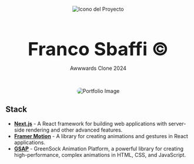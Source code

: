 <div align="center">
  
![Icono del Proyecto](https://github.com/FrancoSbaffi/Portfolio/assets/99909205/30fc803e-aabb-4af6-84e1-33fcf6e60ad8)

</div>

<h3 align="center" style="margin-bottom: 0; font-size: 50px;">
  Franco Sbaffi &copy;
</h3>

<p align="center">
  Awwwards Clone 2024
</p>
<br>
<div align="center">
  
<img src="https://github.com/FrancoSbaffi/LandingRebuild/assets/99909205/841479a4-8f4c-4248-8c6a-de819d95aa9a"
 alt="Portfolio Image" style="border-radius: 10px;">
  
</div>

## Stack

- [**Next.js**](https://nextjs.org/) - A React framework for building web applications with server-side rendering and other advanced features.
- [**Framer Motion**](https://www.framer.com/motion/) - A library for creating animations and gestures in React applications.
- [**GSAP**](https://greensock.com/gsap/) - GreenSock Animation Platform, a powerful library for creating high-performance, complex animations in HTML, CSS, and JavaScript.


